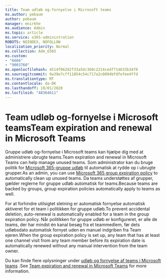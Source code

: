 ```yaml
---
title: Team udløb og-fornyelse i Microsoft teams
ms.author: pebaum
author: pebaum
manager: mnirkhe
ms.audience: Admin
ms.topic: article
ms.service: o365-administration
ROBOTS: NOINDEX, NOFOLLOW
localization_priority: Normal
ms.collection: Adm_O365
ms.custom:
- "6666"
- "9003760"
ms.openlocfilehash: 4514f06282f33a5dc360c2214cedf714633b34f0
ms.sourcegitcommit: 9a39e7cff11854c54c717a2c0094bfdfefee4ffd
ms.translationtype: MT
ms.contentlocale: da-DK
ms.lasthandoff: 10/01/2020
ms.locfileid: "48364611"
---
```

# <a name="team-expiration-and-renewal-in-microsoft-teams"></a><span data-ttu-id="c3ed0-102">Team udløb og-fornyelse i Microsoft teams</span><span class="sxs-lookup"><span data-stu-id="c3ed0-102">Team expiration and renewal in Microsoft Teams</span></span>

<span data-ttu-id="c3ed0-103">Gruppe udløb og-fornyelse i Microsoft teams kan hjælpe dig med at administrere ubrugte teams.</span><span class="sxs-lookup"><span data-stu-id="c3ed0-103">Team expiration and renewal in Microsoft Teams can help manage unused teams.</span></span> <span data-ttu-id="c3ed0-104">Som administrator kan du bruge politik for  [Microsoft 365-gruppe udløb](https://docs.microsoft.com/microsoft-365/admin/create-groups/office-365-groups-expiration-policy)  til automatisk at rydde op i ubrugte grupper.</span><span class="sxs-lookup"><span data-stu-id="c3ed0-104">As an admin, you can use  [Microsoft 365 group expiration policy](https://docs.microsoft.com/microsoft-365/admin/create-groups/office-365-groups-expiration-policy)  to automatically clean up unused teams.</span></span> <span data-ttu-id="c3ed0-105">Da teams understøttes af grupper, gælder reglerne for gruppe udløb automatisk for teams.</span><span class="sxs-lookup"><span data-stu-id="c3ed0-105">Because teams are backed by groups, group expiration policies automatically apply to teams as well.</span></span>

<span data-ttu-id="c3ed0-106">For at forhindre utilsigtet sletning er automatisk fornyelse automatisk aktiveret for et team i politikken for gruppe udløb.</span><span class="sxs-lookup"><span data-stu-id="c3ed0-106">To prevent accidental deletion, auto-renewal is automatically enabled for a team in the group expiration policy.</span></span> <span data-ttu-id="c3ed0-107">Når politikken for gruppe udløb er konfigureret, er alle de teams, der har mindst én kanal besøg fra et teammedlem, før dets udløbsdato automatisk fornyet uden en manuel indgriben fra Team ejeren.</span><span class="sxs-lookup"><span data-stu-id="c3ed0-107">When the group expiration policy is set up, any team that has at least one channel visit from any team member before its expiration date is automatically renewed without any manual intervention from the team owner.</span></span>  

<span data-ttu-id="c3ed0-108">Du kan finde flere oplysninger under  [udløb og fornyelse af teams i Microsoft teams](https://docs.microsoft.com/microsoftteams/team-expiration-renewal)  .</span><span class="sxs-lookup"><span data-stu-id="c3ed0-108">See  [Team expiration and renewal in Microsoft Teams](https://docs.microsoft.com/microsoftteams/team-expiration-renewal)  for more information.</span></span>
